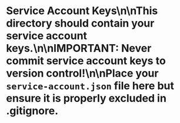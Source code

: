 # Service Account Keys\n\nThis directory should contain your service account keys.\n\n**IMPORTANT: Never commit service account keys to version control\!**\n\nPlace your `service-account.json` file here but ensure it is properly excluded in .gitignore.
